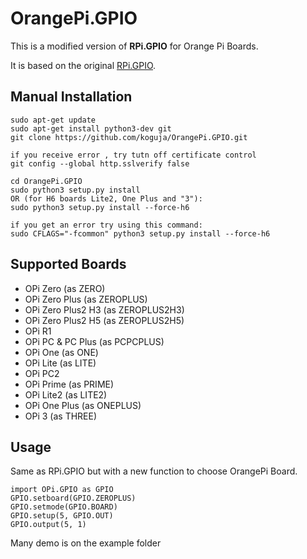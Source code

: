 # OrangePi.GPIO

This is a modified version of **RPi.GPIO** for Orange Pi Boards.

It is based on the original [RPi.GPIO](https://pypi.python.org/pypi/RPi.GPIO).

## Manual Installation

    sudo apt-get update
    sudo apt-get install python3-dev git
    git clone https://github.com/koguja/OrangePi.GPIO.git

    if you receive error , try tutn off certificate control 
    git config --global http.sslverify false
    
    cd OrangePi.GPIO
    sudo python3 setup.py install 
    OR (for H6 boards Lite2, One Plus and "3"): 
    sudo python3 setup.py install --force-h6
    
    if you get an error try using this command:
    sudo CFLAGS="-fcommon" python3 setup.py install --force-h6

## Supported Boards

* OPi Zero (as ZERO)
* OPi Zero Plus (as ZEROPLUS)
* OPi Zero Plus2 H3 (as ZEROPLUS2H3)
* OPi Zero Plus2 H5 (as ZEROPLUS2H5)
* OPi R1
* OPi PC & PC Plus (as PCPCPLUS)
* OPi One (as ONE)
* OPi Lite (as LITE)
* OPi PC2
* OPi Prime (as PRIME)
* OPi Lite2 (as LITE2)
* OPi One Plus (as ONEPLUS)
* OPi 3 (as THREE)

## Usage

Same as RPi.GPIO but with a new function to choose OrangePi Board.

    import OPi.GPIO as GPIO
    GPIO.setboard(GPIO.ZEROPLUS)
    GPIO.setmode(GPIO.BOARD)
    GPIO.setup(5, GPIO.OUT)
    GPIO.output(5, 1)

Many demo is on the example folder
